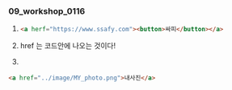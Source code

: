 ### 09_workshop_0116

1. ```html
   <a herf="https://www.ssafy.com"><button>싸피</button></a>
   ```

2.  href 는 <a>코드안에 나오는 것이다!

3. 

``` html
<a href="../image/MY_photo.png">내사진</a>

```

